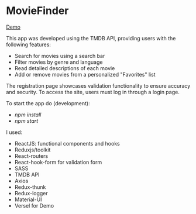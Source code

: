 # MovieFinder
[Demo](https://searchmovies-opal.vercel.app/)

This app was developed using the TMDB API, providing users with the following features:
* Search for movies using a search bar
* Filter movies by genre and language
* Read detailed descriptions of each movie
* Add or remove movies from a personalized "Favorites" list

The registration page showcases validation functionality to ensure accuracy and security.
To access the site, users must log in through a login page.


To start the app do (development):
* *npm install*
* *npm start*

I used:
* ReactJS: functional components and hooks
* Reduxjs/toolkit
* React-routers
* React-hook-form for validation form
* SASS
* TMDB API
* Axios
* Redux-thunk
* Redux-logger
* Material-UI
* Versel for Demo
